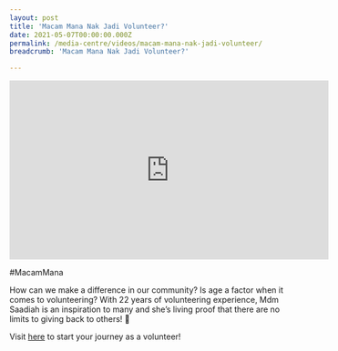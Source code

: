 ```yaml
---
layout: post
title: 'Macam Mana Nak Jadi Volunteer?'
date: 2021-05-07T00:00:00.000Z
permalink: /media-centre/videos/macam-mana-nak-jadi-volunteer/
breadcrumb: 'Macam Mana Nak Jadi Volunteer?'

---
```



<div class="bp-youtube">
<iframe width="560" height="315" src="https://www.youtube.com/embed/MPo8vOvVRBU" title="YouTube video player" frameborder="0" allow="accelerometer; autoplay; clipboard-write; encrypted-media; gyroscope; picture-in-picture" allowfullscreen></iframe>
</div>

#MacamMana

How can we make a difference in our community? Is age a factor when it comes to volunteering?
With 22 years of volunteering experience, Mdm Saadiah is an inspiration to many and she’s living proof that there are no limits to giving back to others! 🤩

Visit [here](https://www.m3.sg/be-a-volunteer) to start your journey as a volunteer!

